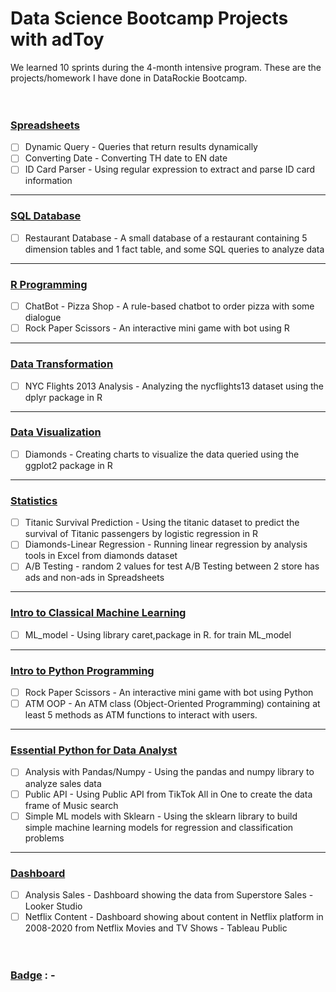 # Data Science Bootcamp Projects with adToy
We learned 10 sprints during the 4-month intensive program. These are the projects/homework I have done in DataRockie Bootcamp.
&nbsp;<br>
&nbsp;<br>
&nbsp;<br>
### <ins>Spreadsheets</ins>
 - [ ] Dynamic Query - Queries that return results dynamically
 - [ ] Converting Date - Converting TH date to EN date
 - [ ] ID Card Parser - Using regular expression to extract and parse ID card information
-------------------------------------------------------------------------------------------------------------------------------------------------
### <ins>SQL Database</ins>
 - [ ] Restaurant Database - A small database of a restaurant containing 5 dimension tables and 1 fact table, and some SQL queries to analyze data
-------------------------------------------------------------------------------------------------------------------------------------------------
### <ins>R Programming</ins>
 - [ ] ChatBot - Pizza Shop - A rule-based chatbot to order pizza with some dialogue
 - [ ] Rock Paper Scissors - An interactive mini game with bot using R
-------------------------------------------------------------------------------------------------------------------------------------------------
### <ins>Data Transformation</ins>
 - [ ] NYC Flights 2013 Analysis - Analyzing the nycflights13 dataset using the dplyr package in R
-------------------------------------------------------------------------------------------------------------------------------------------------
### <ins>Data Visualization</ins>
 - [ ] Diamonds - Creating charts to visualize the data queried using the ggplot2 package in R
-------------------------------------------------------------------------------------------------------------------------------------------------
### <ins>Statistics</ins>
 - [ ] Titanic Survival Prediction - Using the titanic dataset to predict the survival of Titanic passengers by logistic regression in R
 - [ ] Diamonds-Linear Regression - Running linear regression by analysis tools in Excel from diamonds dataset
 - [ ] A/B Testing - random 2 values for test A/B Testing between 2 store has ads and non-ads in Spreadsheets
-------------------------------------------------------------------------------------------------------------------------------------------------
### <ins>Intro to Classical Machine Learning</ins>
 - [ ] ML_model - Using library caret,package in R. for train ML_model
-------------------------------------------------------------------------------------------------------------------------------------------------
### <ins>Intro to Python Programming</ins>
 - [ ] Rock Paper Scissors - An interactive mini game with bot using Python
 - [ ] ATM OOP - An ATM class (Object-Oriented Programming) containing at least 5 methods as ATM functions to interact with users.
-------------------------------------------------------------------------------------------------------------------------------------------------
### <ins>Essential Python for Data Analyst</ins>
 - [ ] Analysis with Pandas/Numpy - Using the pandas and numpy library to analyze sales data
 - [ ] Public API - Using Public API from TikTok All in One to create the data frame of Music search
 - [ ] Simple ML models with Sklearn - Using the sklearn library to build simple machine learning models for regression and classification problems
-------------------------------------------------------------------------------------------------------------------------------------------------
### <ins>Dashboard</ins>
 - [ ] Analysis Sales - Dashboard showing the data from Superstore Sales - Looker Studio
 - [ ] Netflix Content - Dashboard showing about content in Netflix platform in 2008-2020 from Netflix Movies and TV Shows - Tableau Public
&nbsp;<br>
&nbsp;<br>
&nbsp;<br> 
 ### <ins>Badge</ins> : -
